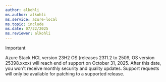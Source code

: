```yaml
---
author: alkohli
ms.author: alkohli
ms.service: azure-local
ms.topic: include
ms.date: 07/22/2025
ms.reviewer: alkohli
---
```


> [!IMPORTANT]
> Azure Stack HCI, version 23H2 OS (releases 2311.2 to 2509, OS version 25398.xxxx) will reach end of support on October 31, 2025. After this date, you won't receive monthly security and quality updates. Support requests will only be available for patching to a supported release.